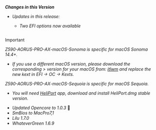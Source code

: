 _**Changes in this Version**_

- _Updates in this release:_    

  - _Two EFI options now available_
##

> [!IMPORTANT]
> _Z590-AORUS-PRO-AX-macOS-Sonoma is specific for macOS Sonoma 14.4+._
> - _If you use a different macOS version, please download the corresponding > version for your macOS from: [itlwm](https://github.com/OpenIntelWireless/itlwm/releases) and replace the new kext in EFI -> OC -> Kexts._ 
> 
> _Z590-AORUS-PRO-AX-macOS-Sequoia is specific for macOS Sequoia._
> - _You will need [HeliPort](https://github.com/OpenIntelWireless/HeliPort/releases) app, download and install HeliPort.dmg stable version._

- _Updated Opencore to 1.0.3_ 🎉
- _SmBios to MacPro7,1_
- _Lilu 1.7.0_
- _WhateverGreen 1.6.9_